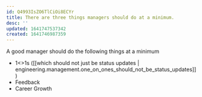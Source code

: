 ```yaml
---
id: Q4993IsZO6TlCiOi8ECYr
title: There are three things managers should do at a minimum.
desc: ''
updated: 1641747537342
created: 1641746987359
---
```


A good manager should do the following things at a minimum

* 1<>1s ([[which should not just be status updates | engineering.management.one_on_ones_should_not_be_status_updates]])
* Feedback
* Career Growth
